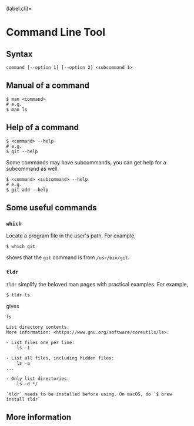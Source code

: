 (label:cli)=

# Command Line Tool

## Syntax

```
command [--option 1] [--option 2] <subcommand 1>
```

## Manual of a command

```
$ man <command>
# e.g.
$ man ls
```

## Help of a command

```
$ <command> --help
# e.g.
$ git --help
```

Some commands may have subcommands, you can get help for a subcommand as well.

```
$ <command> <subcommand> --help
# e.g.
$ git add --help
```

## Some useful commands

### `which`

Locate a program file in the user's path. For example,

```
$ which git
```

shows that the `git` command is from `/usr/bin/git`.

### `tldr`

`tldr` simplify the beloved man pages with practical examples. For example,

```
$ tldr ls
```

gives

```
ls

List directory contents.
More information: <https://www.gnu.org/software/coreutils/ls>.

- List files one per line:
    ls -1

- List all files, including hidden files:
    ls -a
...

- Only list directories:
    ls -d */
```

```{note}
`tldr` needs to be installed before using. On macOS, do `$ brew install tldr`
```

## More information
